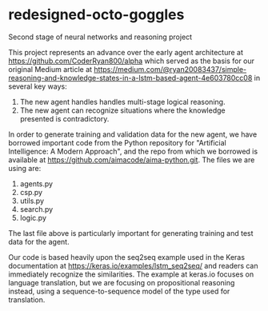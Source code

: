 # redesigned-octo-goggles
Second stage of neural networks and reasoning project

This project represents an advance over the early agent architecture at https://github.com/CoderRyan800/alpha
which served as the basis for our original Medium article at 
https://medium.com/@ryan20083437/simple-reasoning-and-knowledge-states-in-a-lstm-based-agent-4e603780cc08
in several key ways:

1. The new agent handles handles multi-stage logical reasoning.
2. The new agent can recognize situations where the knowledge presented is contradictory.

In order to generate training and validation data for the new agent, we have borrowed
important code from the Python repository for "Artificial Intelligence: A Modern Approach", and
the repo from which we borrowed is available at
https://github.com/aimacode/aima-python.git.  The files we are using are:

1. agents.py
2. csp.py
3. utils.py
4. search.py
5. logic.py

The last file above is particularly important for generating training and test data for the agent.

Our code is based  heavily upon the seq2seq example used in the Keras documentation
at https://keras.io/examples/lstm_seq2seq/ and readers can immediately recognize the similarities.
The example at keras.io focuses on language translation, but we are focusing on propositional
reasoning instead, using a sequence-to-sequence model of the type used for translation.
